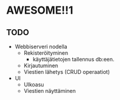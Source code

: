 # AWESOME!!1
## TODO
- Webbiserveri nodella
	- Rekisteröityminen
		- käyttäjätietojen tallennus db:een.
	- Kirjautuminen
	- Viestien lähetys (CRUD operaatiot)
- UI
	- Ulkoasu
	- Viestien näyttäminen